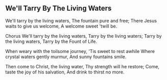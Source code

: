 ## We'll Tarry By The Living Waters

We'll tarry by the living waters,
The fountain pure and free;
There Jesus waits to give us welcome,
A welcome sweet 'twill be.

Chorus
We'll tarry by the living waters,
Tarry by the living waters;
Tarry by the living waters,
Tarry by the Fount of Life.

When weary with the toilsome journey,
'Tis sweet to rest awhile
Where crystal waters gently murmur,
And sunny fountains smile.

Then come to Christ, the living water,
Thy strength will he restore;
Come, taste the joy of his salvation,
And drink to thirst no more.